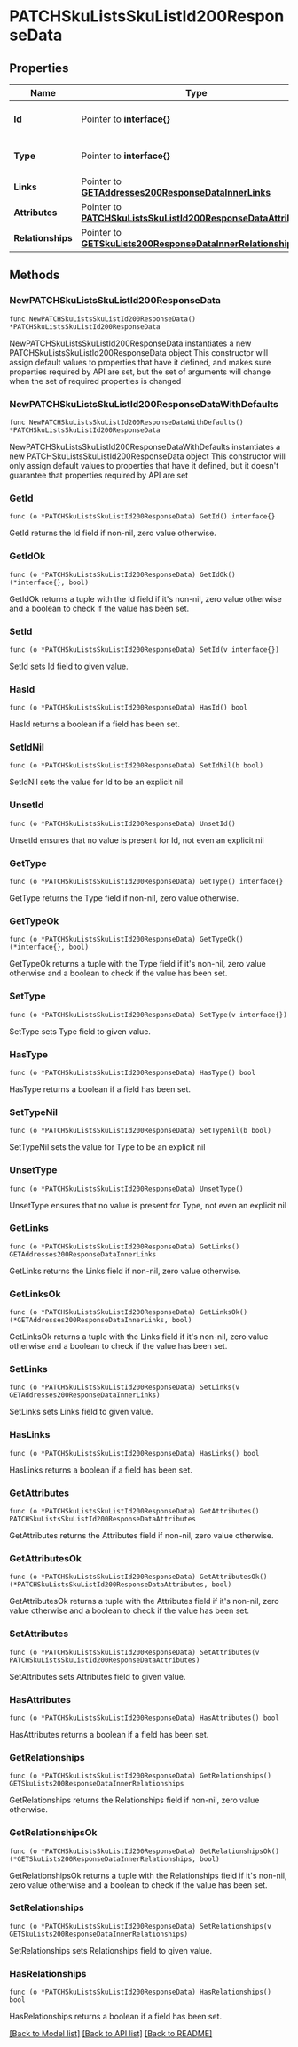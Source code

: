 # PATCHSkuListsSkuListId200ResponseData

## Properties

Name | Type | Description | Notes
------------ | ------------- | ------------- | -------------
**Id** | Pointer to **interface{}** | The resource&#39;s id | [optional] 
**Type** | Pointer to **interface{}** | The resource&#39;s type | [optional] 
**Links** | Pointer to [**GETAddresses200ResponseDataInnerLinks**](GETAddresses200ResponseDataInnerLinks.md) |  | [optional] 
**Attributes** | Pointer to [**PATCHSkuListsSkuListId200ResponseDataAttributes**](PATCHSkuListsSkuListId200ResponseDataAttributes.md) |  | [optional] 
**Relationships** | Pointer to [**GETSkuLists200ResponseDataInnerRelationships**](GETSkuLists200ResponseDataInnerRelationships.md) |  | [optional] 

## Methods

### NewPATCHSkuListsSkuListId200ResponseData

`func NewPATCHSkuListsSkuListId200ResponseData() *PATCHSkuListsSkuListId200ResponseData`

NewPATCHSkuListsSkuListId200ResponseData instantiates a new PATCHSkuListsSkuListId200ResponseData object
This constructor will assign default values to properties that have it defined,
and makes sure properties required by API are set, but the set of arguments
will change when the set of required properties is changed

### NewPATCHSkuListsSkuListId200ResponseDataWithDefaults

`func NewPATCHSkuListsSkuListId200ResponseDataWithDefaults() *PATCHSkuListsSkuListId200ResponseData`

NewPATCHSkuListsSkuListId200ResponseDataWithDefaults instantiates a new PATCHSkuListsSkuListId200ResponseData object
This constructor will only assign default values to properties that have it defined,
but it doesn't guarantee that properties required by API are set

### GetId

`func (o *PATCHSkuListsSkuListId200ResponseData) GetId() interface{}`

GetId returns the Id field if non-nil, zero value otherwise.

### GetIdOk

`func (o *PATCHSkuListsSkuListId200ResponseData) GetIdOk() (*interface{}, bool)`

GetIdOk returns a tuple with the Id field if it's non-nil, zero value otherwise
and a boolean to check if the value has been set.

### SetId

`func (o *PATCHSkuListsSkuListId200ResponseData) SetId(v interface{})`

SetId sets Id field to given value.

### HasId

`func (o *PATCHSkuListsSkuListId200ResponseData) HasId() bool`

HasId returns a boolean if a field has been set.

### SetIdNil

`func (o *PATCHSkuListsSkuListId200ResponseData) SetIdNil(b bool)`

 SetIdNil sets the value for Id to be an explicit nil

### UnsetId
`func (o *PATCHSkuListsSkuListId200ResponseData) UnsetId()`

UnsetId ensures that no value is present for Id, not even an explicit nil
### GetType

`func (o *PATCHSkuListsSkuListId200ResponseData) GetType() interface{}`

GetType returns the Type field if non-nil, zero value otherwise.

### GetTypeOk

`func (o *PATCHSkuListsSkuListId200ResponseData) GetTypeOk() (*interface{}, bool)`

GetTypeOk returns a tuple with the Type field if it's non-nil, zero value otherwise
and a boolean to check if the value has been set.

### SetType

`func (o *PATCHSkuListsSkuListId200ResponseData) SetType(v interface{})`

SetType sets Type field to given value.

### HasType

`func (o *PATCHSkuListsSkuListId200ResponseData) HasType() bool`

HasType returns a boolean if a field has been set.

### SetTypeNil

`func (o *PATCHSkuListsSkuListId200ResponseData) SetTypeNil(b bool)`

 SetTypeNil sets the value for Type to be an explicit nil

### UnsetType
`func (o *PATCHSkuListsSkuListId200ResponseData) UnsetType()`

UnsetType ensures that no value is present for Type, not even an explicit nil
### GetLinks

`func (o *PATCHSkuListsSkuListId200ResponseData) GetLinks() GETAddresses200ResponseDataInnerLinks`

GetLinks returns the Links field if non-nil, zero value otherwise.

### GetLinksOk

`func (o *PATCHSkuListsSkuListId200ResponseData) GetLinksOk() (*GETAddresses200ResponseDataInnerLinks, bool)`

GetLinksOk returns a tuple with the Links field if it's non-nil, zero value otherwise
and a boolean to check if the value has been set.

### SetLinks

`func (o *PATCHSkuListsSkuListId200ResponseData) SetLinks(v GETAddresses200ResponseDataInnerLinks)`

SetLinks sets Links field to given value.

### HasLinks

`func (o *PATCHSkuListsSkuListId200ResponseData) HasLinks() bool`

HasLinks returns a boolean if a field has been set.

### GetAttributes

`func (o *PATCHSkuListsSkuListId200ResponseData) GetAttributes() PATCHSkuListsSkuListId200ResponseDataAttributes`

GetAttributes returns the Attributes field if non-nil, zero value otherwise.

### GetAttributesOk

`func (o *PATCHSkuListsSkuListId200ResponseData) GetAttributesOk() (*PATCHSkuListsSkuListId200ResponseDataAttributes, bool)`

GetAttributesOk returns a tuple with the Attributes field if it's non-nil, zero value otherwise
and a boolean to check if the value has been set.

### SetAttributes

`func (o *PATCHSkuListsSkuListId200ResponseData) SetAttributes(v PATCHSkuListsSkuListId200ResponseDataAttributes)`

SetAttributes sets Attributes field to given value.

### HasAttributes

`func (o *PATCHSkuListsSkuListId200ResponseData) HasAttributes() bool`

HasAttributes returns a boolean if a field has been set.

### GetRelationships

`func (o *PATCHSkuListsSkuListId200ResponseData) GetRelationships() GETSkuLists200ResponseDataInnerRelationships`

GetRelationships returns the Relationships field if non-nil, zero value otherwise.

### GetRelationshipsOk

`func (o *PATCHSkuListsSkuListId200ResponseData) GetRelationshipsOk() (*GETSkuLists200ResponseDataInnerRelationships, bool)`

GetRelationshipsOk returns a tuple with the Relationships field if it's non-nil, zero value otherwise
and a boolean to check if the value has been set.

### SetRelationships

`func (o *PATCHSkuListsSkuListId200ResponseData) SetRelationships(v GETSkuLists200ResponseDataInnerRelationships)`

SetRelationships sets Relationships field to given value.

### HasRelationships

`func (o *PATCHSkuListsSkuListId200ResponseData) HasRelationships() bool`

HasRelationships returns a boolean if a field has been set.


[[Back to Model list]](../README.md#documentation-for-models) [[Back to API list]](../README.md#documentation-for-api-endpoints) [[Back to README]](../README.md)


